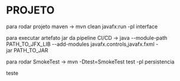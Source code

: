 # PROJETO

para rodar projeto maven
-> mvn clean javafx:run -pl interface

para executar artefato jar da pipeline CI/CD
-> java --module-path PATH_TO_JFX_LIB --add-modules javafx.controls,javafx.fxml -jar PATH_TO_JAR

para rodar SmokeTest
-> mvn -Dtest=SmokeTest test -pl persistencia

teste
